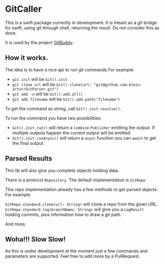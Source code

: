 # GitCaller

This is a swift package currently in development. It is meant as a git bridge for swift, using git through shell, returning the result. Do not consider this as done. 

It is used by the project [GitBuddy](https://github.com/klein-artur/GitBuddy). 

## How it works.

The idea is to have a nice api to run git commands For example:

 - `git init` will be `Git().init`
 - `git clone url` will be `Git().clone(url: "git@github.com:klein-artur/GitParser.git")`
 - `git add -a` will be `Git().add.all()`
 - `git add filename` will be `Git().add.path("filename")`


To get the command as string, call `Git().init.resolve()`.

To run the command you have two possibilities:

 - `Git().init.run()` will return a `Combine` `Publisher` emitting the output. If multiple outputs happen the current output will be emitted.
 - `Git().init.runAsync()` will return a `async` function you can `await` to get the final output.


## Parsed Results

This lib will also give you complete objects holding data.

There is a protocol `Repository`. The default implementation is `GitRepo`

This repo implementation already has a few methods to get parsed objects. For example:

`GitRepo.standard.clone(url: String)` will clone a repo from the given URL.
`GitRepo.standard.log(branchName: String)` will give you a `LogResult` holding commits, plus information how to draw a git path. 

And more.

## Woha!!! Slow Slow!

As this is under development at the moment just a few commands and parameters are supported. Feel free to add more by a PullRequest.
